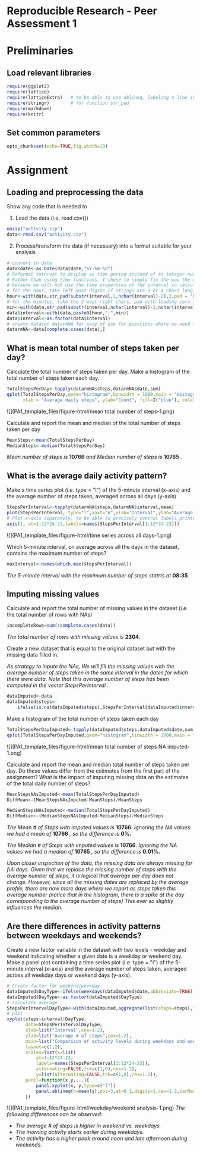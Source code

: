 # Reproducible Research - Peer Assessment 1


# Preliminaries  #
## Load relevant libraries ##

```r
require(ggplot2)
require(lattice)
require(latticeExtra)   # to be able to use ablineq, labeling a line in lattice
require(stringr)        # for function str_pad
require(markdown)
require(knitr)
```

## Set common parameters  ##

```r
opts_chunk$set(echo=TRUE,fig.width=13) 
```

# Assignment #
## Loading and preprocessing the data ##

Show any code that is needed to

1. Load the data (i.e. read.csv())

```r
unzip("activity.zip")
data<-read.csv("activity.csv")
```

2. Process/transform the data (if necessary) into a format suitable for your analysis 

```r
# convert to date
data$date<-as.Date(data$date,"%Y-%m-%d") 
# Reformat interval to display as time period instead of as integer number
# Rather than using time functions, I chose to simply fix the way the element is printed
# because we will not use the time properties of the interval in calculations.
# for the hour, take left most digits if strings are 3 or 4 chars long, pad with zeros to get 2 char strings.
hour<-with(data,str_pad(substr(interval,1,nchar(interval)-2),2,pad = "0"))
# for the minutes, take the 2 most right chars, pad with leading zero if necessary to get 2 char strings
min<-with(data,str_pad(substr(interval,nchar(interval)-1,nchar(interval)),2,pad = "0"))
data$interval<-with(data,paste0(hour,":",min))
data$interval<-as.factor(data$interval)               
# create dataset datarmNA for easy of use for questions where we need to ignore missing data
datarmNA<-data[complete.cases(data),]   
```

## What is mean total number of steps taken per day? ##


Calculate the total number of steps taken per day. 
Make a histogram of the total number of steps taken each day.


```r
TotalStepsPerDay<-tapply(datarmNA$steps,datarmNA$date,sum)
qplot(TotalStepsPerDay,geom="histogram",binwidth = 1000,main = "Histogram of average daily steps", 
      xlab = "Average daily steps", ylab="Count", fill=I("blue"), col=I("blue"), alpha=I(.2))
```

![](PA1_template_files/figure-html/mean total number of steps-1.png) 

Calculate and report the mean and median of the total number of steps taken per day

```r
MeanSteps<-mean(TotalStepsPerDay)
MedianSteps<-median(TotalStepsPerDay)
```

*Mean number of steps is* **10766** *and 
Median number of steps is* **10765** *.*

## What is the average daily activity pattern? ##

Make a time series plot (i.e. type = "l") of the 5-minute interval (x-axis) and the average number of steps taken, averaged across all days (y-axis)


```r
StepsPerInterval<-tapply(datarmNA$steps,datarmNA$interval,mean)
plot(StepsPerInterval, type="l",xaxt="n",xlab="Interval",ylab="Average # of steps",main="Average # of Steps per Interval")
# Plot x-axis separately, to be able to precisely control labels printed
axis(1, at=1:12*24-23,labels=names(StepsPerInterval[1:12*24-23]))
```

![](PA1_template_files/figure-html/time series across all days-1.png) 

Which 5-minute interval, on average across all the days in the dataset, contains the maximum number of steps?

```r
maxInterval<-names(which.max(StepsPerInterval))
```

*The 5-minute interval with the maximum number of steps statrts at* **08:35**.

## Imputing missing values ##

Calculate and report the total number of missing values in the dataset (i.e. the total number of rows with NAs)

```r
incompleteRows=sum(!complete.cases(data))
```

*The total number of rows with missing values is* **2304**.

Create a new dataset that is equal to the original dataset but with the missing data filled in.

*As strategy to inpute the NAs, We will fill the missing values with the average number of steps taken in the same interval in the dates for which there were data. Note that this average number of steps has been computed in the vector StepsPerInterval .*

```r
dataImputed<-data
dataImputed$steps<-
    ifelse(is.na(dataImputed$steps),StepsPerInterval[dataImputed$interval],dataImputed$steps)
```


Make a histogram of the total number of steps taken each day 


```r
TotalStepsPerDayImputed<-tapply(dataImputed$steps,dataImputed$date,sum)
qplot(TotalStepsPerDayImputed,geom="histogram",binwidth = 1000,main = "Histogram of average daily steps", xlab = "Average daily steps", ylab="Count",fill=I("blue"), col=I("blue"), alpha=I(.2))
```

![](PA1_template_files/figure-html/mean total number of steps NA imputed-1.png) 

Calculate and report the mean and median total number of steps taken per day. Do these values differ from the estimates from the first part of the assignment? What is the impact of imputing missing data on the estimates of the total daily number of steps?


```r
MeanStepsNAsImputed<-mean(TotalStepsPerDayImputed)
DiffMean<-(MeanStepsNAsImputed-MeanSteps)/MeanSteps

MedianStepsNAsImputed<-median(TotalStepsPerDayImputed)
DiffMedian<-(MedianStepsNAsImputed-MedianSteps)/MedianSteps
```

*The Mean # of Steps with imputed values is* **10766**. *Ignoring the NA values we had a mean of* **10766** *, so the difference is* **0%.**

*The Median # of Steps with imputed values is* **10766**. *Ignoring the NA values we had a median of* **10765** *, so the difference is* **0.01%.**

*Upon closer inspection of the data, the missing data are always missing for full days. Given that we replace the missing number of steps with the average number of steps, it is logical that average per day does not change. However, since all the missing dates are replaced by the average profile, there are now more days where we report as steps taken this average number (notice that in the histogram, there is a spike at the day corresponding to the average number of steps) This ever so slightly influences the median.*

## Are there differences in activity patterns between weekdays and weekends? ##

Create a new factor variable in the dataset with two levels - weekday and weekend indicating whether a given date is a weekday or weekend day. Make a panel plot containing a time series plot (i.e. type = "l") of the 5-minute interval (x-axis) and the average number of steps taken, averaged across all weekday days or weekend days (y-axis). 


```r
# Create factor for weekend/weekday
dataImputed$DayType<-ifelse(weekdays(dataImputed$date,abbreviate=TRUE) %in% c("Sun","Sat"),"weekend","weekday")
dataImputed$DayType<-as.factor(dataImputed$DayType)
# calculate average
StepsPerIntervalDayType<-with(dataImputed,aggregate(list(steps=steps),list(interval=interval,DayType=DayType),mean))
# plot
xyplot(steps~interval|DayType,
       data=StepsPerIntervalDayType,
       xlab=list("Interval",cex=1.2),
       ylab=list("Average # of steps",cex=1.2),
       main=list("Comparison of activity levels during weekdays and weekends",cex=1.3),
       layout=c(1,2),
       scales=list(x=list(
           at=1:12*24-23,
           labels=names(StepsPerInterval[1:12*24-23]),
           alternating=FALSE,tck=c(1,0),cex=1.2),
           y=list(alternating=FALSE,tck=c(1,0),cex=1.2)),
       panel=function(x,y,...){
           panel.xyplot(x, y,type=c("l"))
           panel.ablineq(h=mean(y),pos=3,at=0.1,digits=1,cex=1.2,varNames=alist(y="Avg. Steps"))    
       })
```

![](PA1_template_files/figure-html/weekday/weekend analysis-1.png) 
*The following differences can be observed:*

- *The average # of steps is higher in weekend vs. weekdays.*
- *The morning activity starts earlier during weekdays.*
- *The activity has a higher peak around noon and late afternoon during weekends.*
